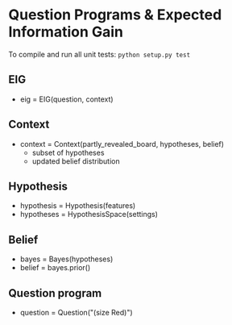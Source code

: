 # Question Programs & Expected Information Gain

To compile and run all unit tests:
`
python setup.py test
`

## EIG

- eig = EIG(question, context)


## Context

- context = Context(partly_revealed_board, hypotheses, belief)
  - subset of hypotheses
  - updated belief distribution


## Hypothesis

- hypothesis = Hypothesis(features)
- hypotheses = HypothesisSpace(settings)


## Belief

- bayes = Bayes(hypotheses)
- belief = bayes.prior()


## Question program

- question = Question("(size Red)")
